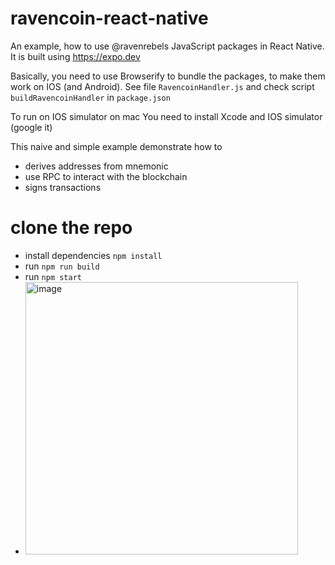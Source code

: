 # ravencoin-react-native

An example, how to use @ravenrebels JavaScript packages in React Native.
It is built using https://expo.dev

Basically, you need to use Browserify to bundle the packages, to make them work on IOS (and Android). See file `RavencoinHandler.js` and check script `buildRavencoinHandler` in `package.json`

To run on IOS simulator on mac
You need to install Xcode and IOS simulator (google it)

This naive and simple example demonstrate how to

- derives addresses from mnemonic
- use RPC to interact with the blockchain
- signs transactions

# clone the repo

- install dependencies `npm install`
- run `npm run build`
- run `npm start`
- <img width="436" alt="image" src="https://github.com/ravenrebels/ravencoin-react-native/assets/9694984/b5301ca8-7904-421c-8ab6-d5ad9e6a5d41">

